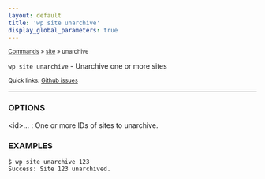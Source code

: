 ```yaml
---
layout: default
title: 'wp site unarchive'
display_global_parameters: true
---
```


<small>[Commands](/commands/) &raquo; [site](/commands/site/) &raquo; unarchive</small>

`wp site unarchive` - Unarchive one or more sites

<small>Quick links: <a href="https://github.com/wp-cli/wp-cli/issues?q=is%3Aopen+label%3Acommand%3Asite-unarchive+sort%3Aupdated-desc">Github issues</a></small>

<hr />

### OPTIONS

&lt;id&gt;...
: One or more IDs of sites to unarchive.

### EXAMPLES

    $ wp site unarchive 123
    Success: Site 123 unarchived.




